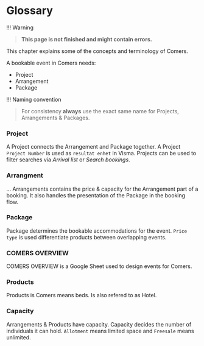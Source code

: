 # Glossary

!!! Warning

> **This page is not finished and might contain errors.**

This chapter explains some of the concepts and terminology of Comers.

A bookable event in Comers needs:

- Project
- Arrangement
- Package

!!! Naming convention

> For consistency **always** use the exact same name for Projects, Arrangements & Packages.

### Project

A Project connects the Arrangement and Package together. A Project `Project Number` is used as `resultat enhet` in Visma.
Projects can be used to filter searches via _Arrival list_ or _Search bookings_.

### Arrangment

...
Arrangements contains the price & capacity for the Arrangement part of a booking.
It also handles the presentation of the Package in the booking flow.

### Package

Package determines the bookable accommodations for the event.
`Price type` is used differentiate products between overlapping events.

### COMERS OVERVIEW

COMERS OVERVIEW is a Google Sheet used to design events for Comers.

### Products

Products is Comers means beds. Is also refered to as Hotel.

### Capacity

Arrangements & Products have capacity. Capacity decides the number of individuals it can hold. `Allotment` means limited space and `Freesale` means unlimited.
